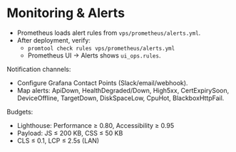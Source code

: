 # Monitoring & Alerts

- Prometheus loads alert rules from `vps/prometheus/alerts.yml`.
- After deployment, verify:
  - `promtool check rules vps/prometheus/alerts.yml`
  - Prometheus UI → Alerts shows `ui_ops.rules`.

Notification channels:
- Configure Grafana Contact Points (Slack/email/webhook).
- Map alerts: ApiDown, HealthDegraded/Down, High5xx, CertExpirySoon, DeviceOffline, TargetDown, DiskSpaceLow, CpuHot, BlackboxHttpFail.

Budgets:
- Lighthouse: Performance ≥ 0.80, Accessibility ≥ 0.95
- Payload: JS ≤ 200 KB, CSS ≤ 50 KB
- CLS ≤ 0.1, LCP ≤ 2.5s (LAN)

